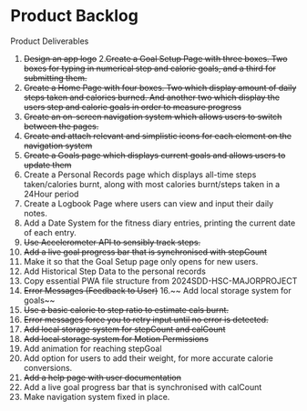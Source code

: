 # Product Backlog
Product Deliverables
1. ~~Design an app logo~~
2.~~Create a Goal Setup Page with three boxes. Two boxes for typing in numerical step and calorie goals, and a third for submitting them.~~ 
3. ~~Create a Home Page with four boxes. Two which display amount of daily steps taken and calories burned. And another two which display the users step and calorie goals in order to measure progress~~
4. ~~Create an on-screen navigation system which allows users to switch between the pages.~~
5. ~~Create and attach relevant and simplistic icons for each element on the navigation system~~
6. ~~Create a Goals page which displays current goals and allows users to update them~~
7. Create a Personal Records page which displays all-time steps taken/calories burnt, along with most calories burnt/steps taken in a 24Hour period
8. Create a Logbook Page where users can view and input their daily notes. 
9. Add a Date System for the fitness diary entries, printing the current date of each entry.
10. ~~Use Accelerometer API to sensibly track steps.~~
11. ~~Add a live goal progress bar that is synchronised with stepCount~~
12. Make it so that the Goal Setup page only opens for new users.
13. Add Historical Step Data to the personal records 
14. Copy essential PWA file structure from 2024SDD-HSC-MAJORPROJECT
15. ~~Error Messages (Feedback to User)~~
16.~~ Add local storage system for goals~~
17. ~~Use a basic calorie to step ratio to estimate cals burnt.~~
18. ~~Error messages force you to retry input until no error is detected.~~
19. ~~Add local storage system for stepCount and calCount~~
20. ~~Add local storage system for Motion Permissions~~
21. Add animation for reaching stepGoal
22. Add option for users to add their weight, for more accurate calorie conversions. 
23. ~~Add a help page with user documentation~~
24. Add a live goal progress bar that is synchronised with calCount
25. Make navigation system fixed in place.


